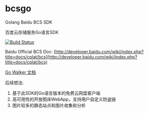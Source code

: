 bcsgo
================

Golang Baidu BCS SDK

百度云存储服务Go语言SDK

[![Build Status](https://drone.io/github.com/eggfly/bcsgo/status.png)](https://drone.io/github.com/eggfly/bcsgo/latest)

Baidu Official BCS Doc: [http://developer.baidu.com/wiki/index.php?title=docs/cplat/bcs](http://developer.baidu.com/wiki/index.php?title=docs/cplat/bcs)

[Go Walker 文档](http://gowalker.org/github.com/eggfly/bcsgo)

后续想法:

1. 基于此SDK的Go语言版本的免费云网盘客户端
2. 高可用性的开放图床WebApp，支持用户自定义防盗链
3. 图片较多的静态站点和图片收集和分析

